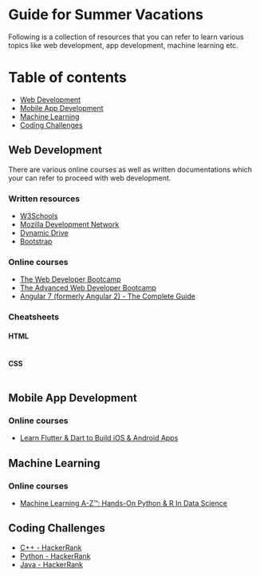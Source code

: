 # Guide for Summer Vacations

Following is a collection of resources that you can refer to learn various topics like web development, app development, machine learning etc.

# Table of contents
- [Web Development](#web-development)
- [Mobile App Development](#mobile-app-development)
- [Machine Learning](#machine-learning)
- [Coding Challenges](#coding-challenges)

## Web Development

There are various online courses as well as written documentations which your can refer to proceed with web development.

### Written resources

- [W3Schools](https://www.w3schools.com/)
- [Mozilla Development Network](https://developer.mozilla.org/en-US/docs/Learn)
- [Dynamic Drive](http://www.dynamicdrive.com/)
- [Bootstrap](https://getbootstrap.com/)

### Online courses
- [The Web Developer Bootcamp](https://www.udemy.com/the-web-developer-bootcamp/)
- [The Advanced Web Developer Bootcamp](https://www.udemy.com/the-advanced-web-developer-bootcamp/)
- [Angular 7 (formerly Angular 2) - The Complete Guide](https://www.udemy.com/the-complete-guide-to-angular-2/)

### Cheatsheets
#### HTML
![]()

#### CSS
![]()

## Mobile App Development
### Online courses
- [Learn Flutter & Dart to Build iOS & Android Apps](https://www.udemy.com/course/learn-flutter-dart-to-build-ios-android-apps/)

## Machine Learning
### Online courses
- [Machine Learning A-Z™: Hands-On Python & R In Data Science](https://www.udemy.com/machinelearning/)

## Coding Challenges
- [C++ - HackerRank](https://www.hackerrank.com/domains/cpp)
- [Python - HackerRank](https://www.hackerrank.com/domains/python)
- [Java - HackerRank](https://www.hackerrank.com/domains/java)